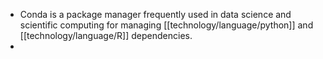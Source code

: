 - Conda is a package manager frequently used in data science and scientific computing for managing [[technology/language/python]] and [[technology/language/R]] dependencies.
-
